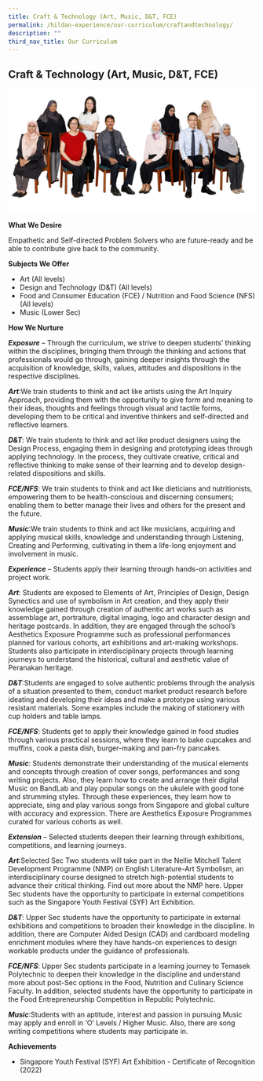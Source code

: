 ```yaml
---
title: Craft & Technology (Art, Music, D&T, FCE)
permalink: /hildan-experience/our-curriculum/craftandtechnology/
description: ""
third_nav_title: Our Curriculum
---
```

## Craft &amp;  Technology (Art, Music, D&amp;T, FCE)

![](/images/Staff/craft%20and%20tech.jpg)

**What We Desire**

Empathetic and Self-directed Problem Solvers who are future-ready and be able to contribute give back to the community.

**Subjects We Offer**

* Art (All levels)
* Design and Technology (D&T) (All levels)
* Food and Consumer Education (FCE) / Nutrition and Food Science (NFS) (All levels)
* Music (Lower Sec)

**How We Nurture**

**_Exposure_** – Through the curriculum, we strive to deepen students’ thinking within the disciplines, bringing them through the thinking and actions that professionals would go through, gaining deeper insights through the acquisition of knowledge, skills, values, attitudes and dispositions in the respective disciplines.

**_Art_**:We train students to think and act like artists using the Art Inquiry Approach, providing them with the opportunity to give form and meaning to their ideas, thoughts and feelings through visual and tactile forms, developing them to be critical and inventive thinkers and self-directed and reflective learners.

**_D&T_**: We train students to think and act like product designers using the Design Process, engaging them in designing and prototyping ideas through applying technology. In the process, they cultivate creative, critical and reflective thinking to make sense of their learning and to develop design-related dispositions and skills.

**_FCE/NFS_**: We train students to think and act like dieticians and nutritionists, empowering them to be health-conscious and discerning consumers; enabling them to better manage their lives and others for the present and the future.

**_Music_**:We train students to think and act like musicians, acquiring and applying musical skills, knowledge and understanding through Listening, Creating and Performing, cultivating in them a life-long enjoyment and involvement in music.

**_Experience_** – Students apply their learning through hands-on activities and project work.

**_Art_**: Students are exposed to Elements of Art, Principles of Design, Design Synectics and use of symbolism in Art creation, and they apply their knowledge gained through creation of authentic art works such as assemblage art, portraiture, digital imaging, logo and character design and heritage postcards. In addition, they are engaged through the school’s Aesthetics Exposure Programme such as professional performances planned for various cohorts, art exhibitions and art-making workshops. Students also participate in interdisciplinary projects through learning journeys to understand the historical, cultural and aesthetic value of Peranakan heritage.

**_D&T_**:Students are engaged to solve authentic problems through the analysis of a situation presented to them, conduct market product research before ideating and developing their ideas and make a prototype using various resistant materials. Some examples include the making of stationery with cup holders and table lamps.

**_FCE/NFS_**: Students get to apply their knowledge gained in food studies through various practical sessions, where they learn to bake cupcakes and muffins, cook a pasta dish, burger-making and pan-fry pancakes.

**_Music_**: Students demonstrate their understanding of the musical elements and concepts through creation of cover songs, performances and song writing projects. Also, they learn how to create and arrange their digital Music on BandLab and play popular songs on the ukulele with good tone and strumming styles. Through these experiences, they learn how to appreciate, sing and play various songs from Singapore and global culture with accuracy and expression. There are Aesthetics Exposure Programmes curated for various cohorts as well.

**_Extension_** – Selected students deepen their learning through exhibitions, competitions, and learning journeys.

**_Art_**:Selected Sec Two students will take part in the Nellie Mitchell Talent Development Programme (NMP) on English Literature-Art Symbolism, an interdisciplinary course designed to stretch high-potential students to advance their critical thinking. Find out more about the NMP here. Upper Sec students have the opportunity to participate in external competitions such as the Singapore Youth Festival (SYF) Art Exhibition.

**_D&T_**: Upper Sec students have the opportunity to participate in external exhibitions and competitions to broaden their knowledge in the discipline. In addition, there are Computer Aided Design (CAD) and cardboard modeling enrichment modules where they have hands-on experiences to design workable products under the guidance of professionals.

**_FCE/NFS_**: Upper Sec students participate in a learning journey to Temasek Polytechnic to deepen their knowledge in the discipline and understand more about post-Sec options in the Food, Nutrition and Culinary Science Faculty. In addition, selected students have the opportunity to participate in the Food Entrepreneurship Competition in Republic Polytechnic.

**_Music_**:Students with an aptitude, interest and passion in pursuing Music may apply and enroll in ‘O’ Levels / Higher Music. Also, there are song writing competitions where students may participate in.

**Achievements**

* Singapore Youth Festival (SYF) Art Exhibition - Certificate of Recognition (2022)